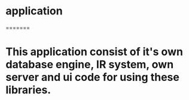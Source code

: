 
# application
=======
# This application consist of it's own database engine, IR system, own server and ui code for using these libraries. 
